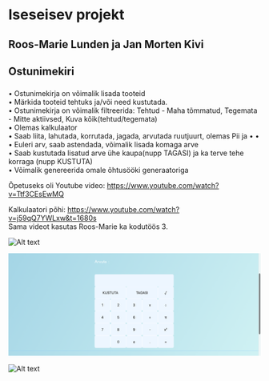 # Iseseisev projekt

## Roos-Marie Lunden ja Jan Morten Kivi
## Ostunimekiri

### 
• Ostunimekirja on võimalik lisada tooteid <br />
• Märkida tooteid tehtuks ja/või need kustutada. <br />
• Ostunimekirja on võimalik filtreerida: Tehtud - Maha tõmmatud, Tegemata - Mitte aktiivsed, Kuva kõik(tehtud/tegemata) <br />
• Olemas kalkulaator <br />
• Saab liita, lahutada, korrutada, jagada, arvutada ruutjuurt, olemas Pii ja • • • Euleri arv, saab astendada, võimalik lisada komaga arve <br />
• Saab kustutada lisatud arve ühe kaupa(nupp TAGASI) ja ka terve tehe korraga (nupp KUSTUTA) <br />
• Võimalik genereerida omale õhtusööki generaatoriga

Õpetuseks oli Youtube video:
https://www.youtube.com/watch?v=Ttf3CEsEwMQ

Kalkulaatori põhi:
https://www.youtube.com/watch?v=j59qQ7YWLxw&t=1680s <br />
Sama videot kasutas Roos-Marie ka kodutöös 3.

![Alt text](https://github.com/rooslun/iseseisev-projekt/blob/master/Avaleht.png)

![Alt text](https://github.com/rooslun/iseseisev-projekt/blob/master/Kalkulaator.png)

![Alt text](https://github.com/rooslun/iseseisev-projekt/blob/master/ToiduGeneraator.png)
